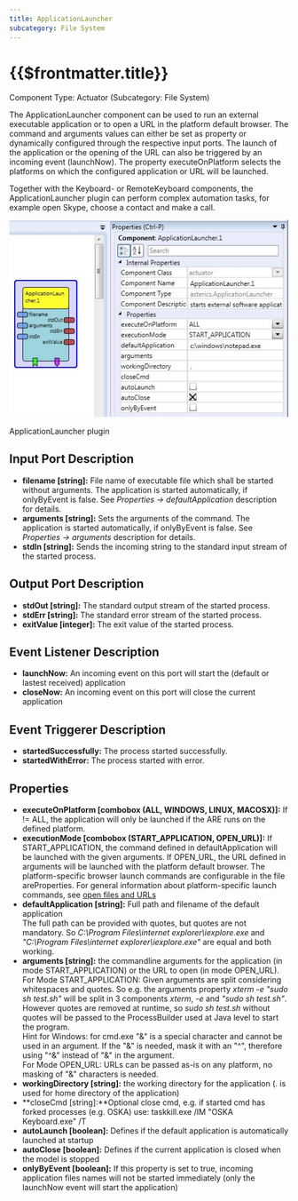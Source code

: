 ```yaml
---
title: ApplicationLauncher
subcategory: File System
---
```


# {{$frontmatter.title}}

Component Type: Actuator (Subcategory: File System)

The ApplicationLauncher component can be used to run an external executable application or to open a URL in the platform default browser. The command and arguments values can either be set as property or dynamically configured through the respective input ports. The launch of the application or the opening of the URL can also be triggered by an incoming event (launchNow). The property executeOnPlatform selects the platforms on which the configured application or URL will be launched.

Together with the Keyboard- or RemoteKeyboard components, the ApplicationLauncher plugin can perform complex automation tasks, for example open Skype, choose a contact and make a call.

![Screenshot: ApplicationLauncher plugin](./img/applicationlauncher.jpg "Screenshot: ApplicationLauncher plugin")

ApplicationLauncher plugin

## Input Port Description

- **filename \[string\]:** File name of executable file which shall be started without arguments. The application is started automatically, if onlyByEvent is false. See _Properties -> defaultApplication_ description for details.
- **arguments \[string\]:** Sets the arguments of the command. The application is started automatically, if onlyByEvent is false. See _Properties -> arguments_ description for details.
- **stdIn \[string\]:** Sends the incoming string to the standard input stream of the started process.

## Output Port Description

- **stdOut \[string\]:** The standard output stream of the started process.
- **stdErr \[string\]:** The standard error stream of the started process.
- **exitValue \[integer\]:** The exit value of the started process.

## Event Listener Description

- **launchNow:** An incoming event on this port will start the (default or lastest received) application
- **closeNow:** An incoming event on this port will close the current application

## Event Triggerer Description

- **startedSuccessfully:** The process started successfully.
- **startedWithError:** The process started with error.

## Properties

- **executeOnPlatform \[combobox (ALL, WINDOWS, LINUX, MACOSX)\]:** If != ALL, the application will only be launched if the ARE runs on the defined platform.
- **executionMode \[combobox (START_APPLICATION, OPEN_URL)\]:** If START_APPLICATION, the command defined in defaultApplication will be launched with the given arguments. If OPEN_URL, the URL defined in arguments will be launched with the platform default browser. The platform-specific browser launch commands are configurable in the file areProperties. For general information about platform-specific launch commands, see [open files and URLs][1]
- **defaultApplication \[string\]:** Full path and filename of the default application  
  The full path can be provided with quotes, but quotes are not mandatory. So _C:\\Program Files\\internet explorer\\iexplore.exe_ and _"C:\\Program Files\\internet explorer\\iexplore.exe"_ are equal and both working.
- **arguments \[string\]:** the commandline arguments for the application (in mode START_APPLICATION) or the URL to open (in mode OPEN_URL).  
  For Mode START_APPLICATION: Given arguments are split considering whitespaces and quotes. So e.g. the arguments property _xterm -e "sudo sh test.sh"_ will be split in 3 components _xterm_, _\-e_ and _"sudo sh test.sh"_. However quotes are removed at runtime, so _sudo sh test.sh_ without quotes will be passed to the ProcessBuilder used at Java level to start the program.  
  Hint for Windows: for cmd.exe "&" is a special character and cannot be used in an argument. If the "&" is needed, mask it with an "^", therefore using "^&" instead of "&" in the argument.  
  For Mode OPEN_URL: URLs can be passed as-is on any platform, no masking of "&" characters is needed.
- **workingDirectory \[string\]:** the working directory for the application (. is used for home directory of the application)
- **closeCmd \[string\]:**Optional close cmd, e.g. if started cmd has forked processes (e.g. OSKA) use: taskkill.exe /IM "OSKA Keyboard.exe" /T
- **autoLaunch \[boolean\]:** Defines if the default application is automatically launched at startup
- **autoClose \[boolean\]:** Defines if the current application is closed when the model is stopped
- **onlyByEvent \[boolean\]:** If this property is set to true, incoming application files names will not be started immediately (only the launchNow event will start the application)

[1]: https://dwheeler.com/essays/open-files-urls.html
